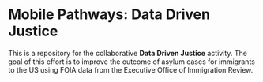 # Mobile Pathways: Data Driven Justice

This is a repository for the collaborative **Data Driven Justice** activity. The goal of this effort is to improve the outcome of asylum cases for immigrants to the US using FOIA data from the Executive Office of Immigration Review.
